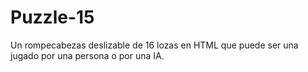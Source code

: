 # Puzzle-15
Un rompecabezas deslizable de 16 lozas en HTML que puede ser una jugado por una persona o por una IA.
